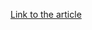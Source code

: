 [Link to the article](https://www.securityweek.com/critical-vulnerabilities-found-in-anti-spam-plugin-used-by-200000-wordpress-sites/)
